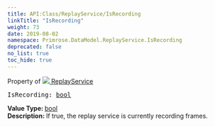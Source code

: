 ```yaml
---
title: API:Class/ReplayService/IsRecording
linkTitle: "IsRecording"
weight: 73
date: 2019-08-02
namespace: Primrose.DataModel.ReplayService.IsRecording
deprecated: false
no_list: true
toc_hide: true
---
```

Property of <a href="/docs/api-reference/Class/ReplayService"><img src="/icons/silk/timeline_marker.png"/>&nbsp;ReplayService</a>
<pre class="method-declaration">
IsRecording: <a class="type" href="/docs/api-reference/System/Primitives#boolean">bool</a></pre>
<b>Value Type: </b>
<a class="type" href="/docs/api-reference/System/Primitives#boolean">bool</a>
<br/>
<b>Description: </b>
If true, the replay service is currently recording frames.

